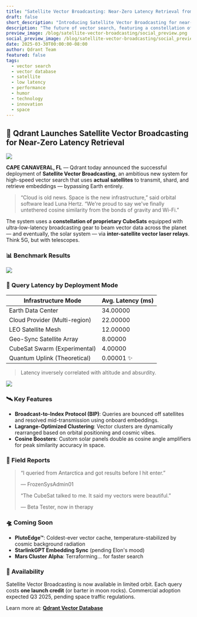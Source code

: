 ```yaml
---
title: "Satellite Vector Broadcasting: Near-Zero Latency Retrieval from Space"
draft: false
short_description: "Introducing Satellite Vector Broadcasting for near-zero latency vector search using actual satellites."
description: "The future of vector search, featuring a constellation of CubeSats for ultra-low-latency vector retrieval. Complete with benchmark results and field reports from our beta testers."
preview_image: /blog/satellite-vector-broadcasting/social_preview.png
social_preview_image: /blog/satellite-vector-broadcasting/social_preview.png
date: 2025-03-30T00:00:00-08:00
author: Qdrant Team
featured: false
tags:
  - vector search
  - vector database
  - satellite
  - low latency
  - performance
  - humor
  - technology
  - innovation
  - space
---
```


## 📡 Qdrant Launches Satellite Vector Broadcasting for Near-Zero Latency Retrieval

![](/blog/satellite-vector-broadcasting/image1.png)

**CAPE CANAVERAL, FL** — Qdrant today announced the successful deployment of **Satellite Vector Broadcasting**, an ambitious new system for high-speed vector search that uses **actual satellites** to transmit, shard, and retrieve embeddings — bypassing Earth entirely.

> “Cloud is old news. Space is the new infrastructure,” said orbital software lead Luna Hertz. “We're proud to say we've finally untethered cosine similarity from the bonds of gravity and Wi-Fi.”
> 

The system uses a **constellation of proprietary CubeSats** equipped with ultra-low-latency broadcasting gear to beam vector data across the planet — and eventually, the solar system — via **inter-satellite vector laser relays**. Think 5G, but with telescopes.

### 📊 Benchmark Results

![](/blog/satellite-vector-broadcasting/image3.png)

### 📶 Query Latency by Deployment Mode

| **Infrastructure Mode** | **Avg. Latency (ms)** |
| --- | --- |
| Earth Data Center | 34.00000 |
| Cloud Provider (Multi-region) | 22.00000 |
| LEO Satellite Mesh | 12.00000 |
| Geo-Sync Satellite Array | 8.00000 |
| CubeSat Swarm (Experimental) | 4.00000 |
| Quantum Uplink (Theoretical) | 0.00001 ✨ |

> Latency inversely correlated with altitude and absurdity.
> 

![](/blog/satellite-vector-broadcasting/image2.png)

### 🛰 Key Features

- **Broadcast-to-Index Protocol (BIP)**: Queries are bounced off satellites and resolved mid-transmission using onboard embeddings.
- **Lagrange-Optimized Clustering**: Vector clusters are dynamically rearranged based on orbital positioning and cosmic vibes.
- **Cosine Boosters**: Custom solar panels double as cosine angle amplifiers for peak similarity accuracy in space.

### 💬 Field Reports

> “I queried from Antarctica and got results before I hit enter.”
> 
> 
> — FrozenSysAdmin01
> 
> “The CubeSat talked to me. It said my vectors were beautiful.”
> 
> — Beta Tester, now in therapy
> 

### 🛸 Coming Soon

- **PlutoEdge™**: Coldest-ever vector cache, temperature-stabilized by cosmic background radiation
- **StarlinkGPT Embedding Sync** (pending Elon's mood)
- **Mars Cluster Alpha**: Terraforming... for faster search

### 📡 Availability

Satellite Vector Broadcasting is now available in limited orbit. Each query costs **one launch credit** (or barter in moon rocks). Commercial adoption expected Q3 2025, pending space traffic regulations.

Learn more at: [**Qdrant Vector Database**](https://qdrant.tech/qdrant-vector-database/)